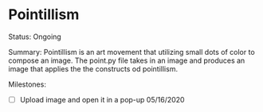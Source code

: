 # Pointillism

Status: Ongoing

Summary: Pointillism is an art movement that utilizing small dots of color to compose an image. The point.py file takes in an image and produces an image that applies the the constructs od pointillism.

Milestones:
- [ ] Upload image and open it in a pop-up 05/16/2020
